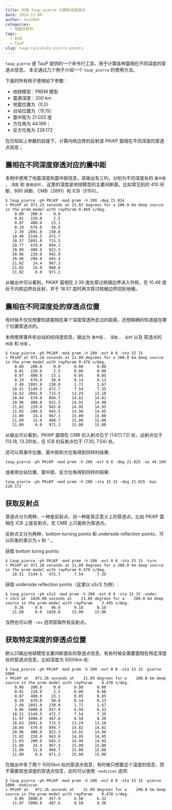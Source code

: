 ```yaml
---
title: 利用 taup_pierce 计算射线穿透点
date: 2014-11-08
author: SeisMan
categories:
  - 地震学软件
tags:
  - 射线
  - TauP
slug: taup-calculate-pierce-points
---
```


`taup_pierce` 是 TauP 提供的一个命令行工具，用于计算各种震相在不同深度的穿透点信息。
本文通过几个例子介绍一个 `taup_pierce` 的使用方法。

<!--more-->

下面的所有例子使用如下参数：

-   地球模型：PREM 模型
-   震源深度：200 km
-   地震位置为（0,0）
-   台站位置为（15,15）
-   震中距为 21.025 度
-   方位角为 44.199；
-   反方位角为 226.172

在已知如上参数的前提下，计算内核边界的反射波 PKiKP 震相在不同深度的穿透点信息；

## 震相在不同深度穿透对应的震中距

本例中使用了地震深度和震中距信息，其输出有三列，分别为不同深度处的 ` 震中距 ` 、 ` 深度 ` 和 ` 震相走时 `，
这里的深度是地球模型的主要间断面，比如常见到的 410 间断、660 间断、CMB（2891）和 ICB（5150）。

    $ taup_pierce -ph PKiKP -mod prem -h 200 -deg 21.024
    > PKiKP at 971.23 seconds at 21.02 degrees for a 200.0 km deep source in the prem model with rayParam 0.469 s/deg.
        0.00   200.0     0.0
        0.01   220.0     2.5
        0.07   400.0    23.1
        0.19   670.0    50.8
        2.39  2891.0   230.0
       10.48  5149.5   472.7
       18.57  2891.0   715.5
       20.77   670.0   894.7
       20.89   400.0   922.3
       20.96   220.0   942.9
       20.96   200.0   945.4
       21.02    24.4   967.3
       21.02    15.0   968.6
       21.02     0.0   971.2

从输出中可以看到，PKiKP 震相在 2.39 度处穿过核幔边界进入外核，在 10.48 度处于内核边界处反射，并于 18.57 度时再次穿过核幔边界回到地幔。

## 震相在不同深度处的穿透点位置

有时候不仅仅想要知道震相在某个深度穿透所走过的距离，还想精确的知道是在哪个位置穿透点的。

本例使用事件和台站的经纬度信息，输出为 ` 震中距 ` 、 ` 深度 ` 、 ` 走时 ` 以及
穿透点的 ` 纬度 ` 和 ` 经度 ` 。

    $ taup_pierce -ph PKiKP -mod prem -h 200 -evt 0 0 -sta 15 15
    > PKiKP at 971.26 seconds at 21.09 degrees for a 200.0 km deep source in the prem model with rayParam 0.470 s/deg.
        0.00   200.0     0.0      0.00      0.00
        0.01   220.0     2.5      0.00      0.00
        0.07   400.0    23.1      0.05      0.05
        0.19   670.0    50.8      0.14      0.13
        2.40  2891.0   230.0      1.72      1.67
       10.51  5149.5   472.7      7.54      7.35
       18.63  2891.0   715.5     13.29     13.18
       20.84   670.0   894.7     14.82     14.81
       20.96   400.0   922.3     14.91     14.90
       21.02   220.0   943.0     14.95     14.95
       21.03   200.0   945.5     14.96     14.95
       21.08    24.4   967.3     15.00     15.00
       21.09    15.0   968.7     15.00     15.00
       21.09     0.0   971.3     15.00     15.00

从输出可以看到，PKiKP 震相在 CMB 的入射点位于 (1.67,1.72) 处，出射点位于
(13.18, 13.29)处，在 ICB 的反射点位于 (7.35, 7.54) 处。

还可以用事件位置、震中距和方位角得到同样的结果:

    taup_pierce -ph PKiKP -mod prem -h 200 -evt 0 0 -deg 21.025 -az 44.199

或者用台站位置、震中距、反方位角得到同样的结果:

    taup_pierce -ph PKiKP -mod prem -h 200 -sta 15 15 -deg 21.025 -baz 226.172

## 获取反射点

穿透点分为两种，一种是反射点，另一种是真正意义上的穿透点。比如 PKiKP 震相在 ICB 上是反射点，在 CMB 上只能称为穿透点。

反射点又分为两种，bottom turning points 和 underside reflection points，可以形象的表示为 `v` 和 `^` 。

获取 bottom turing points:

    $ taup_pierce -ph PKiKP -mod prem -h 200 -evt 0 0 -sta 15 15 -turn
    > PKiKP at 971.26 seconds at 21.09 degrees for a 200.0 km deep source in the prem model with rayParam 0.470 s/deg.
       10.51  5149.5   472.7      7.54      7.35

获取 underside reflection points（这里以 sScS 为例）:

    $ taup_pierce -ph sScS -mod prem -h 200 -evt 0 0 -sta 15 15 -under
    > sScS at  1020.00 seconds at    21.09 degrees for a    200.0 km deep source in the prem model with rayParam    3.495 s/deg.
        0.26     0.0    46.9      0.18      0.18
       21.09     0.0  1020.0     15.00     15.00

当然也可以用 `-rev` 选项获取所有反射点。

## 获取特定深度的穿透点位置

默认只输出地球模型主要间断面处的穿透点信息，有些时候会需要震相在特定深度处的穿透点信息，比如深度为 5000km 处:

    $ taup_pierce -ph PKiKP -mod prem -h 200 -evt 0 0 -sta 15 15 -pierce 5000
    > PKiKP at   971.26 seconds at    21.09 degrees for a    200.0 km deep source in the prem model with rayParam    0.470 s/deg.
        0.00   200.0     0.0      0.00      0.00
        0.01   220.0     2.5      0.00      0.00
        0.07   400.0    23.1      0.05      0.05
        0.19   670.0    50.8      0.14      0.13
        2.40  2891.0   230.0      1.72      1.67
        9.06  5000.0   457.9      6.50      6.32
       10.51  5149.5   472.7      7.54      7.35
       11.97  5000.0   487.6      8.58      8.38
       18.63  2891.0   715.5     13.29     13.18
       20.84   670.0   894.7     14.82     14.81
       20.96   400.0   922.3     14.91     14.90
       21.02   220.0   943.0     14.95     14.95
       21.03   200.0   945.5     14.96     14.95
       21.08    24.4   967.3     15.00     15.00
       21.09    15.0   968.7     15.00     15.00
       21.09     0.0   971.3     15.00     15.00

在输出中多了两个 5000km 处的穿透点信息，有时候只想要这个深度的信息，而不需要其他深度的穿透点信息，此时可以使用 `-nodiscon` 选项:

    $ taup_pierce -ph PKiKP -mod prem -h 200 -evt 0 0 -sta 15 15 -pierce 5000 -nodiscon
    > PKiKP at   971.26 seconds at    21.09 degrees for a    200.0 km deep source in the prem model with rayParam    0.470 s/deg.
        9.06  5000.0   457.9      6.50      6.32
       11.97  5000.0   487.6      8.58      8.38
